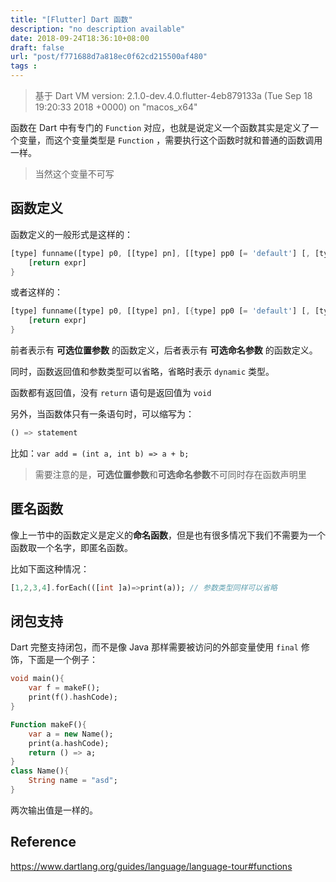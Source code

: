 ```yaml
---
title: "[Flutter] Dart 函数"
description: "no description available"
date: 2018-09-24T18:36:10+08:00
draft: false
url: "post/f771688d7a818ec0f62cd215500af480"
tags : 
---
```


> 基于 Dart VM version: 2.1.0-dev.4.0.flutter-4eb879133a (Tue Sep 18 19:20:33 2018 +0000) on "macos_x64"

函数在 Dart 中有专门的 `Function` 对应，也就是说定义一个函数其实是定义了一个变量，而这个变量类型是 `Function` ，需要执行这个函数时就和普通的函数调用一样。

> 当然这个变量不可写


<!--more-->

## 函数定义

函数定义的一般形式是这样的：

```dart
[type] funname([type] p0, [[type] pn], [[type] pp0 [= 'default'] [, [type] pp1]]){
    [return expr]
}
```

或者这样的：

```dart
[type] funname([type] p0, [[type] pn], [{type] pp0 [= 'default'] [, [type] pp1}]){
    [return expr]
}
```

前者表示有 **可选位置参数** 的函数定义，后者表示有 **可选命名参数** 的函数定义。

同时，函数返回值和参数类型可以省略，省略时表示 `dynamic` 类型。

函数都有返回值，没有 `return` 语句是返回值为 `void` 



另外，当函数体只有一条语句时，可以缩写为：

```dart
() => statement
```

比如：`var add = (int a, int b) => a + b;` 



> 需要注意的是，**可选位置参数**和**可选命名参数**不可同时存在函数声明里



## 匿名函数 

像上一节中的函数定义是定义的**命名函数**，但是也有很多情况下我们不需要为一个函数取一个名字，即匿名函数。

比如下面这种情况：

```dart
[1,2,3,4].forEach(([int ]a)=>print(a)); // 参数类型同样可以省略
```

## 闭包支持

Dart 完整支持闭包，而不是像 Java 那样需要被访问的外部变量使用 `final` 修饰，下面是一个例子：

```dart
void main(){
    var f = makeF();
    print(f().hashCode);
}

Function makeF(){
    var a = new Name();
    print(a.hashCode);
    return () => a;
}
class Name(){
    String name = "asd";
}
```

两次输出值是一样的。

## Reference

https://www.dartlang.org/guides/language/language-tour#functions